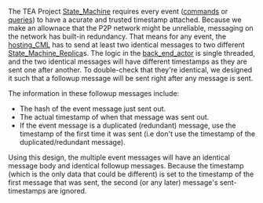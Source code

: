 The TEA Project [State_Machine](t-rust/docs/_gitbook-dev-docs/1_core_docs/State_Machine.md) requires every event ([commands](commands.md) or [queries](../../Sep2022_tokenomics/queries.md)) to have a acurate and trusted timestamp attached. Because we make an allownace that the P2P network might be unreliable, messaging on the network has built-in redundancy. That means for any event, the [hosting_CML](hosting_CML.md) has to send at least two identical messages to two different [State_Machine_Replica](State_Machine_Replica.md)s. The logic in the [back_end_actor](back_end_actor.md) is single threaded, and the two identical messages will have different timestamps as they are sent one after another. To double-check that they're identical, we designed it such that a followup message will be sent right after any message is sent.

The information in these followup messages include:

* The hash of the event message just sent out.
* The actual timestamp of when that message was sent out.
* If the event message is a duplicated (redundant) message, use the timestamp of the first time it was sent (i.e don't use the timestamp of the duplicated/redundant message). 

Using this design, the multiple event messages will have an identical message body and identical followup messages. Because the timestamp (which is the only data that could be different) is set to the timestamp of the first message that was sent, the second (or any later) message's sent-timestamps are ignored.
